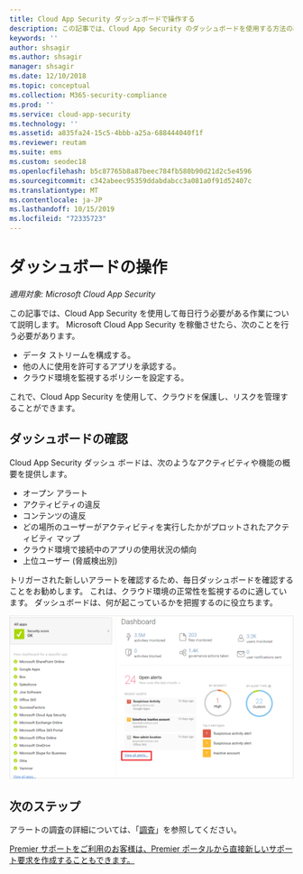 ```yaml
---
title: Cloud App Security ダッシュボードで操作する
description: この記事では、Cloud App Security のダッシュボードを使用する方法の基礎について説明します。
keywords: ''
author: shsagir
ms.author: shsagir
manager: shsagir
ms.date: 12/10/2018
ms.topic: conceptual
ms.collection: M365-security-compliance
ms.prod: ''
ms.service: cloud-app-security
ms.technology: ''
ms.assetid: a835fa24-15c5-4bbb-a25a-688444040f1f
ms.reviewer: reutam
ms.suite: ems
ms.custom: seodec18
ms.openlocfilehash: b5c87765b8a87beec784fb580b90d21d2c5e4596
ms.sourcegitcommit: c342abeec95359ddabdabcc3a081a0f91d52407c
ms.translationtype: MT
ms.contentlocale: ja-JP
ms.lasthandoff: 10/15/2019
ms.locfileid: "72335723"
---
```

# <a name="working-with-the-dashboard"></a>ダッシュボードの操作

*適用対象: Microsoft Cloud App Security*

この記事では、Cloud App Security を使用して毎日行う必要がある作業について説明します。  Microsoft Cloud App Security を稼働させたら、次のことを行う必要があります。

- データ ストリームを構成する。
- 他の人に使用を許可するアプリを承認する。 
- クラウド環境を監視するポリシーを設定する。 

これで、Cloud App Security を使用して、クラウドを保護し、リスクを管理することができます。  



## <a name="check-the-dashboard"></a>ダッシュボードの確認  
Cloud App Security ダッシュ ボードは、次のようなアクティビティや機能の概要を提供します。

- オープン アラート
- アクティビティの違反
- コンテンツの違反
- どの場所のユーザーがアクティビティを実行したかがプロットされたアクティビティ マップ
- クラウド環境で接続中のアプリの使用状況の傾向
- 上位ユーザー (脅威検出別)

トリガーされた新しいアラートを確認するため、毎日ダッシュボードを確認することをお勧めします。 これは、クラウド環境の正常性を監視するのに適しています。 ダッシュボードは、何が起こっているかを把握するのに役立ちます。  

![Cloud App Security ダッシュボード](./media/dashboard.png "ダッシュボード")  


## <a name="next-steps"></a>次のステップ  
アラートの調査の詳細については、「[調査](investigate.md)」を参照してください。  

[Premier サポートをご利用のお客様は、Premier ポータルから直接新しいサポート要求を作成することもできます。](https://premier.microsoft.com/)  
